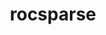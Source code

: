 ---
title: "rocsparse"
layout: cache
categories: [package, develop]
meta: {"compilers": ["gcc@11.4.0", "gcc@13.2.0"], "num_specs": 15, "num_specs_by_stack": {"e4s": 6, "ml-linux-x86_64-rocm": 9, "root": 15}, "oss": ["ubuntu22.04", "ubuntu24.04"], "platforms": ["linux"], "stacks": ["e4s", "ml-linux-x86_64-rocm", "root"], "targets": ["x86_64_v3"], "versions": ["6.1.2", "6.3.3"]}
spec_details: [{"compiler": "gcc@13.2.0", "hash": "2oai4qokbawklcqu6asf6toos73kjpu3", "os": "ubuntu24.04", "platform": "linux", "size": "-", "stacks": ["ml-linux-x86_64-rocm", "root"], "target": "x86_64_v3", "variants": ["amdgpu_target:=gfx90a", "~asan", "build_system=cmake", "build_type=Release", "generator=make", "~ipo", "~test"], "versions": ["6.1.2"]}, {"compiler": "gcc@11.4.0", "hash": "2xzbmxpvrxiaox7ua5exjg6jxyeonglf", "os": "ubuntu22.04", "platform": "linux", "size": "-", "stacks": ["e4s", "root"], "target": "x86_64_v3", "variants": ["amdgpu_target:=auto", "~asan", "build_system=cmake", "build_type=Release", "generator=make", "~ipo", "~test"], "versions": ["6.3.3"]}, {"compiler": "gcc@13.2.0", "hash": "5jisfc5zb4gncnlclgdft5g65wsjxk4x", "os": "ubuntu24.04", "platform": "linux", "size": "-", "stacks": ["ml-linux-x86_64-rocm", "root"], "target": "x86_64_v3", "variants": ["amdgpu_target:=gfx90a", "~asan", "build_system=cmake", "build_type=Release", "generator=make", "~ipo", "~test"], "versions": ["6.1.2"]}, {"compiler": "gcc@13.2.0", "hash": "atyz4h6vmzsppa3hfnwts4uoqmgydk6h", "os": "ubuntu24.04", "platform": "linux", "size": "-", "stacks": ["ml-linux-x86_64-rocm", "root"], "target": "x86_64_v3", "variants": ["amdgpu_target:=gfx90a", "~asan", "build_system=cmake", "build_type=Release", "generator=make", "~ipo", "~test"], "versions": ["6.1.2"]}, {"compiler": "gcc@13.2.0", "hash": "dvvsrl3awwdkqtjfssn6johee4f6y2wm", "os": "ubuntu24.04", "platform": "linux", "size": "-", "stacks": ["ml-linux-x86_64-rocm", "root"], "target": "x86_64_v3", "variants": ["amdgpu_target:=gfx90a", "~asan", "build_system=cmake", "build_type=Release", "generator=make", "~ipo", "~test"], "versions": ["6.1.2"]}, {"compiler": "gcc@13.2.0", "hash": "gec72734vu3pdnq6jhubppr5axevi2n6", "os": "ubuntu24.04", "platform": "linux", "size": "-", "stacks": ["ml-linux-x86_64-rocm", "root"], "target": "x86_64_v3", "variants": ["amdgpu_target:=gfx90a", "~asan", "build_system=cmake", "build_type=Release", "generator=make", "~ipo", "~test"], "versions": ["6.1.2"]}, {"compiler": "gcc@11.4.0", "hash": "jfznx3ypjprryj4meaiudv636n4beo44", "os": "ubuntu22.04", "platform": "linux", "size": "-", "stacks": ["e4s", "root"], "target": "x86_64_v3", "variants": ["amdgpu_target:=auto", "~asan", "build_system=cmake", "build_type=Release", "generator=make", "~ipo", "~test"], "versions": ["6.3.3"]}, {"compiler": "gcc@11.4.0", "hash": "ncphvpr6xsjhoqzliglisdicgtehsg7x", "os": "ubuntu22.04", "platform": "linux", "size": "-", "stacks": ["e4s", "root"], "target": "x86_64_v3", "variants": ["amdgpu_target:=auto", "~asan", "build_system=cmake", "build_type=Release", "generator=make", "~ipo", "~test"], "versions": ["6.3.3"]}, {"compiler": "gcc@13.2.0", "hash": "olhxgfwhlkytc2zjitoighcifpdv3uca", "os": "ubuntu24.04", "platform": "linux", "size": "-", "stacks": ["ml-linux-x86_64-rocm", "root"], "target": "x86_64_v3", "variants": ["amdgpu_target:=gfx90a", "~asan", "build_system=cmake", "build_type=Release", "generator=make", "~ipo", "~test"], "versions": ["6.1.2"]}, {"compiler": "gcc@13.2.0", "hash": "raupc7qqqij4tjvwpizhdfavib3rzafp", "os": "ubuntu24.04", "platform": "linux", "size": "-", "stacks": ["ml-linux-x86_64-rocm", "root"], "target": "x86_64_v3", "variants": ["amdgpu_target:=gfx90a", "~asan", "build_system=cmake", "build_type=Release", "generator=make", "~ipo", "~test"], "versions": ["6.1.2"]}, {"compiler": "gcc@13.2.0", "hash": "tzmogqozgni25t5am2wf5yqb4wews6ln", "os": "ubuntu24.04", "platform": "linux", "size": "-", "stacks": ["ml-linux-x86_64-rocm", "root"], "target": "x86_64_v3", "variants": ["amdgpu_target:=gfx90a", "~asan", "build_system=cmake", "build_type=Release", "generator=make", "~ipo", "~test"], "versions": ["6.1.2"]}, {"compiler": "gcc@11.4.0", "hash": "updey7hzmtjuq4jqp2ya2lh546iz2cbz", "os": "ubuntu22.04", "platform": "linux", "size": "-", "stacks": ["e4s", "root"], "target": "x86_64_v3", "variants": ["amdgpu_target:=auto", "~asan", "build_system=cmake", "build_type=Release", "generator=make", "~ipo", "~test"], "versions": ["6.3.3"]}, {"compiler": "gcc@11.4.0", "hash": "uzyllpuc3eq7g4o3cjiivuh2okq5w2fs", "os": "ubuntu22.04", "platform": "linux", "size": "-", "stacks": ["e4s", "root"], "target": "x86_64_v3", "variants": ["amdgpu_target:=auto", "~asan", "build_system=cmake", "build_type=Release", "generator=make", "~ipo", "~test"], "versions": ["6.3.3"]}, {"compiler": "gcc@13.2.0", "hash": "ymywyvpnb3lolluvawe3ijr2jvqw4mfr", "os": "ubuntu24.04", "platform": "linux", "size": "-", "stacks": ["ml-linux-x86_64-rocm", "root"], "target": "x86_64_v3", "variants": ["amdgpu_target:=gfx90a", "~asan", "build_system=cmake", "build_type=Release", "generator=make", "~ipo", "~test"], "versions": ["6.1.2"]}, {"compiler": "gcc@11.4.0", "hash": "zhc2fbq4ukls3dsky5ofcqhwalluqqxf", "os": "ubuntu22.04", "platform": "linux", "size": "-", "stacks": ["e4s", "root"], "target": "x86_64_v3", "variants": ["amdgpu_target:=auto", "~asan", "build_system=cmake", "build_type=Release", "generator=make", "~ipo", "~test"], "versions": ["6.3.3"]}]
---